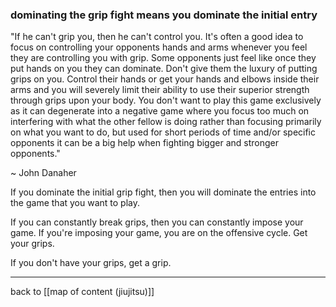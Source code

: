 ### dominating the grip fight means you dominate the initial entry

"If he can't grip you, then he can't control you. It's often a good idea to focus on controlling your opponents hands and arms whenever you feel they are controlling you with grip. Some opponents just feel like once they put hands on you they can dominate. Don't give them the luxury of putting grips on you. Control their hands or get your hands and elbows inside their arms and you will severely limit their ability to use their superior strength through grips upon your body. You don't want to play this game exclusively as it can degenerate into a negative game where you focus too much on interfering with what the other fellow is doing rather than focusing primarily on what you want to do, but used for short periods of time and/or specific opponents it can be a big help when fighting bigger and stronger opponents."

~ John Danaher

If you dominate the initial grip fight, then you will dominate the entries into the game that you want to play.

If you can constantly break grips, then you can constantly impose your game. If you're imposing your game, you are on the offensive cycle. Get your grips.

If you don't have your grips, get a grip. 

---

back to [[map of content (jiujitsu)]]